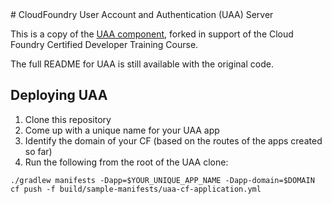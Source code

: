 <link href="https://raw.github.com/clownfart/Markdown-CSS/master/markdown.css" rel="stylesheet"></link>
# CloudFoundry User Account and Authentication (UAA) Server

This is a copy of the [UAA component](https://github.com/cloudfoundry/uaa), forked in support of the Cloud Foundry Certified Developer Training Course.

The full README for UAA is still available with the original code.

## Deploying UAA

1. Clone this repository
2. Come up with a unique name for your UAA app
3. Identify the domain of your CF (based on the routes of the apps created so far)
4. Run the following from the root of the UAA clone:

```
./gradlew manifests -Dapp=$YOUR_UNIQUE_APP_NAME -Dapp-domain=$DOMAIN
cf push -f build/sample-manifests/uaa-cf-application.yml
```
